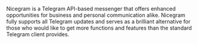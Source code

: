 

Nicegram is a Telegram API-based messenger that offers enhanced opportunities for business and personal communication alike. Nicegram fully supports all Telegram updates and serves as a brilliant alternative for those who would like to get more functions and features than the standard Telegram client provides.
